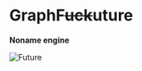 # **GraphF**~~uck~~**uture**

 **Noname engine**
 
![Future](https://avatars.mds.yandex.net/get-pdb/2011865/e8b21d11-53c8-4550-a3e1-7c09a09a114f/s1200 "Закат")

